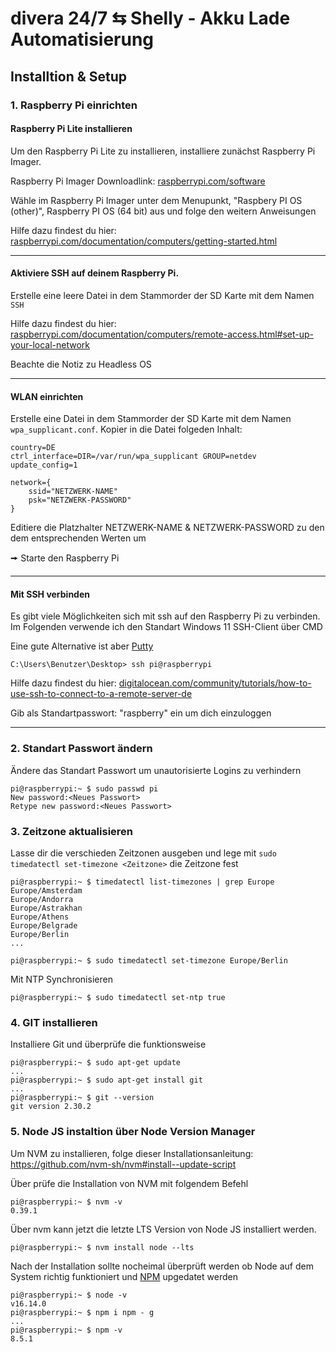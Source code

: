 # divera 24/7 ⇆ Shelly - Akku Lade Automatisierung

## Installtion & Setup

### 1. Raspberry Pi einrichten

#### Raspberry Pi Lite installieren

Um den Raspberry Pi Lite zu installieren, installiere zunächst Raspberry Pi Imager.

Raspberry Pi Imager Downloadlink: [raspberrypi.com/software](raspberrypi.com/software)

Wähle im Raspberry Pi Imager unter dem Menupunkt, "Raspbery PI OS (other)", Raspberry PI OS (64 bit) aus und folge den weitern Anweisungen

Hilfe dazu findest du hier:
[raspberrypi.com/documentation/computers/getting-started.html](https://www.raspberrypi.com/documentation/computers/getting-started.html)

---
#### Aktiviere SSH auf deinem Raspberry Pi.

Erstelle eine leere Datei in dem Stammorder der SD Karte mit dem Namen `SSH`

Hilfe dazu findest du hier:
[raspberrypi.com/documentation/computers/remote-access.html#set-up-your-local-network](https://www.raspberrypi.com/documentation/computers/remote-access.html#set-up-your-local-network)

Beachte die Notiz zu Headless OS 

---
#### WLAN einrichten

Erstelle eine Datei in dem Stammorder der SD Karte mit dem Namen `wpa_supplicant.conf`.
Kopier in die Datei folgeden Inhalt:
```HCL
country=DE
ctrl_interface=DIR=/var/run/wpa_supplicant GROUP=netdev
update_config=1

network={
    ssid="NETZWERK-NAME"
    psk="NETZWERK-PASSWORD"
}
```
Editiere die Platzhalter NETZWERK-NAME & NETZWERK-PASSWORD zu den dem entsprechenden Werten um

🠚 Starte den Raspberry Pi

---
#### Mit SSH verbinden

Es gibt viele Möglichkeiten sich mit ssh auf den Raspberry Pi zu verbinden.
Im Folgenden verwende ich den Standart Windows 11 SSH-Client über CMD

Eine gute Alternative ist aber [Putty](https://www.putty.org/)

``` Console
C:\Users\Benutzer\Desktop> ssh pi@raspberrypi
```

Hilfe dazu findest du hier: [digitalocean.com/community/tutorials/how-to-use-ssh-to-connect-to-a-remote-server-de](https://www.digitalocean.com/community/tutorials/how-to-use-ssh-to-connect-to-a-remote-server-de)

Gib als Standartpasswort: "raspberry" ein um dich einzuloggen

---
### 2. Standart Passwort ändern
Ändere das Standart Passwort um unautorisierte Logins zu verhindern
```Console
pi@raspberrypi:~ $ sudo passwd pi
New password:<Neues Passwort>
Retype new password:<Neues Passwort>
```


### 3. Zeitzone aktualisieren 
Lasse dir die verschieden Zeitzonen ausgeben und lege mit `sudo timedatectl set-timezone <Zeitzone>` die Zeitzone fest

```Console
pi@raspberrypi:~ $ timedatectl list-timezones | grep Europe
Europe/Amsterdam
Europe/Andorra
Europe/Astrakhan
Europe/Athens
Europe/Belgrade
Europe/Berlin
...

pi@raspberrypi:~ $ sudo timedatectl set-timezone Europe/Berlin
```

Mit NTP Synchronisieren
```Console
pi@raspberrypi:~ $ sudo timedatectl set-ntp true
```

### 4. GIT installieren
Installiere Git und überprüfe die funktionsweise
```Console
pi@raspberrypi:~ $ sudo apt-get update
...
pi@raspberrypi:~ $ sudo apt-get install git
...
pi@raspberrypi:~ $ git --version
git version 2.30.2
```

### 5. Node JS instaltion über Node Version Manager 
Um NVM zu installieren, folge dieser Installationsanleitung:
https://github.com/nvm-sh/nvm#install--update-script

Über prüfe die Installation von NVM mit folgendem Befehl
```Console
pi@raspberrypi:~ $ nvm -v
0.39.1 
```

Über nvm kann jetzt die letzte LTS Version von Node JS installiert werden.

```Console
pi@raspberrypi:~ $ nvm install node --lts
```

Nach der Installation sollte nocheimal überprüft werden ob Node auf dem System richtig funktioniert und [NPM](https://www.npmjs.com/) upgedatet werden
```Console
pi@raspberrypi:~ $ node -v
v16.14.0
pi@raspberrypi:~ $ npm i npm - g
...
pi@raspberrypi:~ $ npm -v
8.5.1
```
